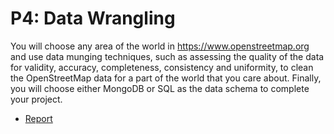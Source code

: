 # P4: Data Wrangling
You will choose any area of the world in https://www.openstreetmap.org and use data munging techniques, such as assessing the quality of the data for validity, accuracy, completeness, consistency and uniformity, to clean the OpenStreetMap data for a part of the world that you care about. Finally, you will choose either MongoDB or SQL as the data schema to complete your project.
* [Report](https://github.com/gtraskas/Udacity/blob/master/Data%20Analyst%20Nanodegree/P4_Data_Wrangling/Wrangle_OpenStreetMap_Data_SQL/wrangle_map_sql.md)
